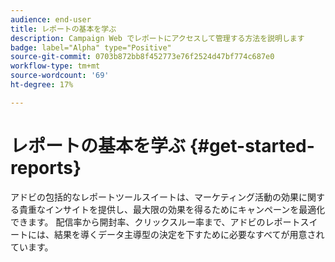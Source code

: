 ```yaml
---
audience: end-user
title: レポートの基本を学ぶ
description: Campaign Web でレポートにアクセスして管理する方法を説明します
badge: label="Alpha" type="Positive"
source-git-commit: 0703b872bb8f452773e76f2524d47bf774c687e0
workflow-type: tm+mt
source-wordcount: '69'
ht-degree: 17%

---
```


# レポートの基本を学ぶ {#get-started-reports}

アドビの包括的なレポートツールスイートは、マーケティング活動の効果に関する貴重なインサイトを提供し、最大限の効果を得るためにキャンペーンを最適化できます。 配信率から開封率、クリックスルー率まで、アドビのレポートスイートには、結果を導くデータ主導型の決定を下すために必要なすべてが用意されていま&#x200B;す。